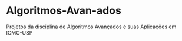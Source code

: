 # Algoritmos-Avan-ados
Projetos da disciplina de Algoritmos Avançados e suas Aplicações em ICMC-USP
